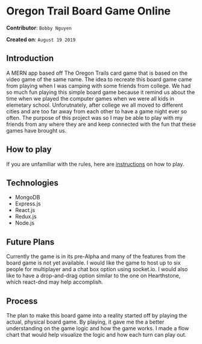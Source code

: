 # Oregon Trail Board Game Online

**Contributor**: `Bobby Nguyen`

**Created on**: `August 19 2019`

## Introduction 

A MERN app based off The Oregon Trails card game that is based on the video game of the same name. The idea to recreate this board game came from playing when I was camping with some friends from college. We had so much fun playing this simple board game because it remind us about the time when we played the computer games when we were all kids in elemetary school. Unforutnately, after college we all moved to different cities and are too far away from each other to have a game night ever so often. The purpose of this project was so I may be able to play with my friends from any where they are and keep connected with the fun that these games have brought us. 

## How to play
If you are unfamiliar with the rules, here are [instructions](http://www.geekyhobbies.com/the-oregon-trail-card-game-review-and-rules/) on how to play.

## Technologies
- MongoDB
- Express.js
- React.js
- Redux.js
- Node.js

## Future Plans
Currently the game is in its pre-Alpha and many of the features from the board game is not yet available. I would like the game to host up to six people for multiplayer and a chat box option using socket.io. I would also like to have a drop-and-drag option similar to the one on Hearthstone, which react-dnd may help accomplish. 

## Process
The plan to make this board game into a reality started off by playing the actual, physical board game. By playing, it gave me the a better understanding on the game logic and how the game works. I made a flow chart that would help visualize the logic and how each turn can play out. 

